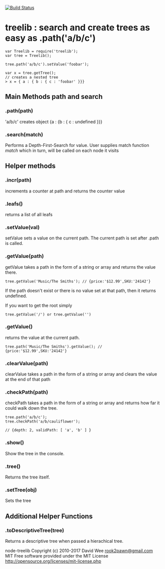 [![Build Status](https://travis-ci.org/rook2pawn/node-treelib.svg?branch=master)](https://travis-ci.org/rook2pawn/node-treelib)

# treelib : search and create trees as easy as .path('a/b/c')

    var Treelib = require('treelib');
    var tree = Treelib();

    tree.path('a/b/c').setValue('foobar');

    var x = tree.getTree();
    // creates a nested tree
    > x = { a : { b : { c : 'foobar' }}}

## Main Methods path and search

### .path(path) 
'a/b/c' creates object {a : {b : { c : undefined }}}

### .search(match)
Performs a Depth-First-Search for value. User supplies match function *match* which in turn, will be called on each node it visits

## Helper methods

### .incr(path)

increments a counter at path and returns the counter value

### .leafs()

returns a list of all leafs 

### .setValue(val)

setValue sets a value on the current path. The current path is set after .path is called.

### .getValue(path)

getValue takes a path in the form of a string or array and returns
the value there. 

    tree.getValue('Music/The Smiths'); // {price:'$12.99',SKU:'24142'}

If the path doesn't exist or there is no value set
at that path, then it returns undefined. 

If you want to get the root simply 
  
    tree.getValue('/') or tree.getValue('')
  

### .getValue()

returns the value at the current path.

    tree.path('Music/The Smiths').getValue(); // {price:'$12.99',SKU:'24142'}


### .clearValue(path) 
clearValue takes a path in the form of a string or array and clears the value at the end of that path

### .checkPath(path) 

checkPath takes a path in the form of a string or array and returns how far it could walk down the tree.

    tree.path('a/b/c');	
    tree.checkPath('a/b/cauliflower');
    
    // {depth: 2, validPath: [ 'a', 'b' ] }


### .show()
Show the tree in the console.

### .tree()
Returns the tree itself.

### .setTree(obj)
Sets the tree

## Additional Helper Functions

### .toDescriptiveTree(tree)
Returns a descriptive tree when passed a hierachical tree.


node-treelib Copyright (c) 2010-2017 David Wee rook2pawn@gmail.com
MIT
Free software provided under the MIT License
http://opensource.org/licenses/mit-license.php
